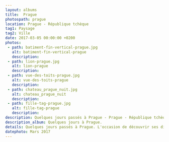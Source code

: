 ```yaml
---
layout: albums
title:  Prague
photospath: prague
location: Prague - République tchèque
tag1: Paysage
tag2: Ville
date: 2017-03-05 00:00:00 +0200
photos:
 - path: batiment-fin-vertical-prague.jpg
   alt: batiment-fin-vertical-prague
   description:
 - path: lion-prague.jpg
   alt: lion-prague
   description:
 - path: vue-des-toits-prague.jpg
   alt: vue-des-toits-prague
   description:
 - path: chateau_prague_nuit.jpg
   alt: chateau_prague_nuit
   description:
 - path: fille-tag-prague.jpg
   alt: fille-tag-prague
   description:
description: Quelques jours passés à Prague - Prague - République tchèque - Praha - Czech Republic - Photographies
description_album: Quelques jours à Prague.
details: Quelques jours passés à Prague. L'occasion de découvrir ses différents styles architecturaux, son château et ses ponts, et de goûter aux Trdelník & aux bières locales.
datephoto: Mars 2017
---
```


